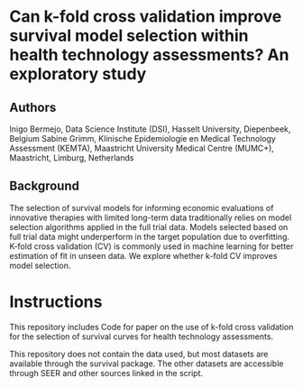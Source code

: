 # Can k-fold cross validation improve survival model selection within health technology assessments? An exploratory study  

## Authors

Inigo Bermejo, Data Science Institute (DSI), Hasselt University, Diepenbeek, Belgium
Sabine Grimm,  Klinische Epidemiologie en Medical Technology Assessment (KEMTA), Maastricht University Medical Centre (MUMC+), Maastricht, Limburg, Netherlands

## Background

The selection of survival models for informing economic evaluations of innovative therapies with limited long-term data traditionally relies on model selection algorithms applied in the full trial data. Models selected based on full trial data might underperform in the target population due to overfitting. K-fold cross validation (CV) is commonly used in machine learning for better estimation of fit in unseen data. We explore whether k-fold CV improves model selection.

# Instructions

This repository includes Code for paper on the use of k-fold cross validation for the selection of survival curves for health technology assessments.

This repository does not contain the data used, but most datasets are available through the survival package. The other datasets are accessible through SEER and other sources linked in the script.
